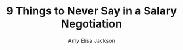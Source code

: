 ---
title: 9 Things to Never Say in a Salary Negotiation
publication: glassdoor
article_url: https://www.glassdoor.com/blog/9-things-to-never-say-in-a-salary-negotiation/
author: Amy Elisa Jackson
publication_date: 09-27-2018
---